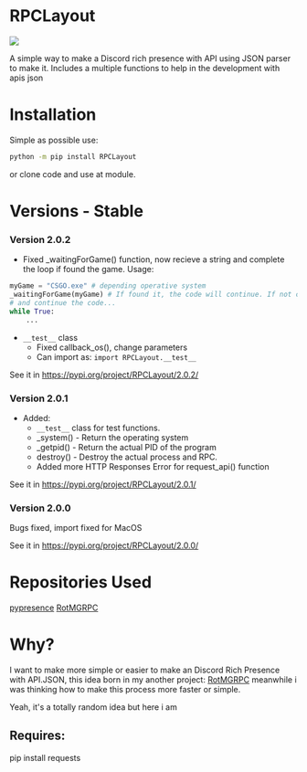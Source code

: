 # RPCLayout

![](https://cdn.discordapp.com/attachments/954499110763892807/955216312999739433/gato-digitando.gif)

A simple way to make a Discord rich presence with API using JSON parser to make it.
Includes a multiple functions to help in the development with apis json

# Installation
Simple as possible use:
```sh
python -m pip install RPCLayout
```
or clone code and use at module.
# Versions - Stable
### Version 2.0.2
- Fixed _waitingForGame() function, now recieve a string and complete the loop if found the game. Usage:
```python
myGame = "CSGO.exe" # depending operative system
_waitingForGame(myGame) # If found it, the code will continue. If not check your game variable.
# and continue the code...
while True:
    ...
```

- ```__test__``` class
    + Fixed callback_os(), change parameters
    + Can import as: ```import RPCLayout.__test__```

See it in https://pypi.org/project/RPCLayout/2.0.2/

### Version 2.0.1
+ Added:
    - ```__test__``` class for test functions.
    - _system() - Return the operating system
    - _getpid() - Return the actual PID of the program
    - destroy() - Destroy the actual process and RPC.
    - Added more HTTP Responses Error for request_api() function

See it in https://pypi.org/project/RPCLayout/2.0.1/

### Version 2.0.0
Bugs fixed, import fixed for MacOS

See it in https://pypi.org/project/RPCLayout/2.0.0/

# Repositories Used
[pypresence](https://github.com/qwertyquerty/pypresence)
[RotMGRPC](https://github.com/neopkr/RotMGRPC)

# Why?
I want to make more simple or easier to make an Discord Rich Presence with API.JSON, this idea born in my another project: [RotMGRPC](https://github.com/neopkr/RotMGRPC) meanwhile i was thinking how to make this process more faster or simple.

Yeah, it's a totally random idea but here i am


## Requires:
pip install requests
